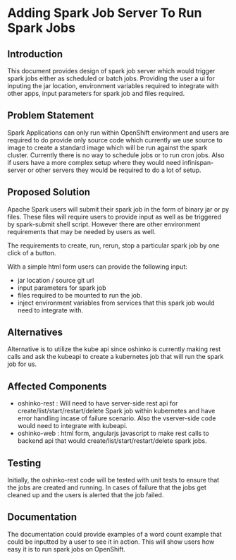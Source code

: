 # Adding Spark Job Server To Run Spark Jobs

## Introduction

This document provides design of spark job server which would trigger spark
jobs either as scheduled or  batch jobs. Providing the user a ui for inputing
the jar location, environment variables required to integrate with other apps,
input parameters for spark job and files required.

## Problem Statement

Spark Applications can only run within OpenShift environment and users are
required to do provide only source code which currently we use source to image
to create a standard image which will be run against the spark cluster.
Currently there is no way to schedule jobs or to run cron jobs. Also if
users have a more complex setup where they would need infinispan-server or
other servers they would be required to do a lot of setup.

## Proposed Solution

Apache Spark users will submit their spark job in the form of binary jar or py
files. These files will require users to provide input as well as be triggered
by spark-submit shell script. However there are other environment
requirements that may be needed by users as well.

The requirements to create, run, rerun, stop a particular spark job by one
click of a button.

With a simple html form users can provide the following input:
* jar location / source git url
* input parameters for spark job
* files required to be mounted to run the job.
* inject environment variables from services that this spark job would need
to integrate with.

## Alternatives

Alternative is to utilize the kube api since oshinko is currently making rest
calls and ask the kubeapi to create a kubernetes job that will run the spark
job for us.

## Affected Components

- oshinko-rest : Will need to have server-side rest api for
create/list/start/restart/delete Spark job within kubernetes and have error
handling incase of failure scenario. Also the vserver-side code would need to
integrate with kubeapi.
- oshinko-web : html form, angularjs javascript to make rest calls to backend
api that would create/list/start/restart/delete spark jobs.

## Testing

Initially, the oshinko-rest code will be tested with unit tests to ensure that
the jobs are created and running. In cases of failure that the jobs get cleaned
up and the users is alerted that the job failed.

## Documentation

The documentation could provide examples of a word count example that could
be inputted by a user to see it in action. This will show users how easy it is
to run spark jobs on OpenShift.
